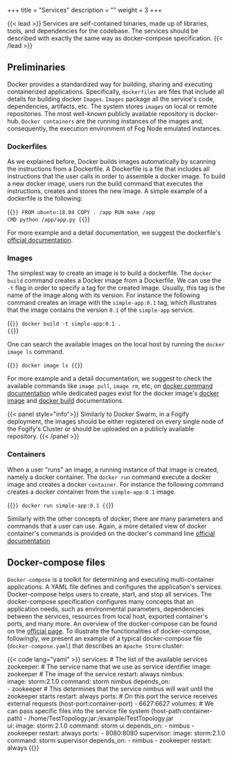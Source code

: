 +++
title = "Services"
description = ""
weight = 3
+++

{{< lead >}}
Services are self-contained binaries, made up of libraries, tools, and dependencies for the codebase.
The services should be described with exactly the same way as docker-compose specification. 
{{< /lead >}}

## Preliminaries

Docker provides a standardized way for building, sharing and executing containerized applications. 
Specifically, `dockerfiles` are files that include all details for building docker `Images`. 
`Images` package all the service's code, dependencies, artifacts, etc. 
The system stores `images` on local or remote repositories. 
The most well-known publicly available repository is docker-hub.
`Docker containers` are the running instances of the images and, consequently, 
the execution environment of Fog Node emulated instances.
### Dockerfiles

As we explained before, Docker builds images automatically by scanning the instructions from a Dockerfile. 
A Dockerfile is a file that includes all instructions that the user calls in order to assemble a docker image.
To build a new docker image, users run the build command that executes the instructions, creates and stores the new image. 
A simple example of a dockerfile is the following:

{{<code lang="Docker">}}
FROM ubuntu:18.04
COPY . /app
RUN make /app
CMD python /app/app.py
{{</code>}}

For more example and a detail documentation, we suggest the dockerfile's [official documentation](https://docs.docker.com/engine/reference/builder/).

### Images


The simplest way to create an image is to build a dockerfile. 
The `docker build` command creates a Docker image from a Dockerfile.
We can use the `-t` flag in order to specify a tag for the created image. 
Usually, this tag is the name of the image along with its version. 
For instance the following command creates an image with the `simple-app:0.1` tag, 
which illustrates that the image contains the version `0.1` of the `simple-app` service.

{{<code lang="Docker">}}
docker build -t simple-app:0.1 . 
{{</code>}}

One can search the available images on the local host by running the `docker image ls` command. 

{{<code lang="Docker">}}
docker image ls
{{</code>}}

For more example and a detail documentation, we suggest to check the available commands like `image pull`, `image rm`, 
etc, on [docker command documentation](https://docs.docker.com/engine/reference/commandline/docker/) 
while dedicated pages exist for
the docker image's [docker image](https://docs.docker.com/engine/reference/commandline/images/) 
and [docker build](https://docs.docker.com/engine/reference/commandline/build/) documentations.

{{< panel style="info">}} 
Similarly to Docker Swarm, in a Fogify deployment, the images should be either 
registered on every single node of the Fogify's Cluster or should be uploaded on a publicly available repository.
 {{< /panel >}}


### Containers

When a user "runs" an image, a running instance of that image is created, namely a docker container.
The `docker run` command execute a docker image and creates a docker `container`.
For instance the following command creates a docker container from the `simple-app:0.1` image.

{{<code lang="Docker">}}
docker run simple-app:0.1 
{{</code>}}

Similarly with the other concepts of docker, there are many parameters and commands that a user can use. 
Again, a more detailed view of docker container's commands is provided on the docker's command line [official documentation](https://docs.docker.com/engine/reference/commandline/docker/)

## Docker-compose files

`Docker-compose` is a toolkit for determining and executing multi-container applications. 
A YAML file defines and configures the application's services. 
Docker-compose helps users to create, start, and stop all services.
The docker-compose specification configures many concepts that an application needs, such as environmental parameters, 
dependencies between the services, resources from local host, exported container's ports, and many more. 
An overview of the docker-compose can be found on the [official page](https://docs.docker.com/compose/). 
To illustrate the functionalities of docker-compose, followingly, we present an example of a typical docker-compose file
 (`docker-compose.yaml`) that describes an `Apache Storm` cluster: 

{{< code lang="yaml" >}}
services:  # The list of the available services
  zookeeper:  # The service name that we use as service identifier
    image: zookeeper  # The image of the service
    restart: always
  nimbus:  
    image: storm:2.1.0 
    command: storm nimbus
    depends_on:  
      - zookeeper  # This determines that the service nimbus will wait until the zookeeper starts
    restart: always
    ports: # On this port the service receives external requests (host-port:container-port)
      - 6627:6627 
    volumes: # We can pass specific files into the service file system (host-path:container-path)
       - /home/TestTopology.jar:/example/TestTopology.jar  
  ui:
    image: storm:2.1.0
    command: storm ui
    depends_on:
      - nimbus
      - zookeeper
    restart: always
    ports:
      - 8080:8080
  supervisor:
    image: storm:2.1.0
    command: storm supervisor
    depends_on:
      - nimbus
      - zookeeper
    restart: always
{{</code>}}


